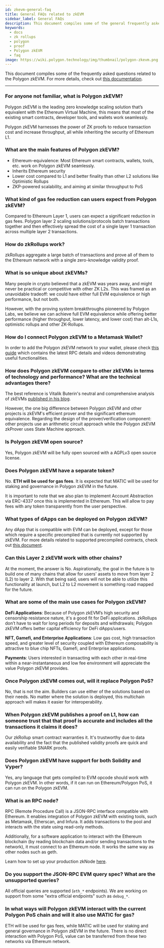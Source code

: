 ```yaml
---
id: zkevm-general-faq
title: General FAQs related to zkEVM
sidebar_label: General FAQs
description: This document compiles some of the general frequently asked questions related to the Polygon zkEVM.
keywords:
  - docs
  - zk rollups
  - polygon
  - proof
  - Polygon zkEVM
  - faq
image: https://wiki.polygon.technology/img/thumbnail/polygon-zkevm.png
---
```


This document compiles some of the frequently asked questions related to the Polygon zkEVM. For more details, check out [this documentation](/zkEVM/introduction.md).

---

### For anyone not familiar, what is Polygon zkEVM?

Polygon zkEVM is the leading zero knowledge scaling solution that’s equivalent with the Ethereum Virtual Machine, this means that most of the existing smart contracts, developer tools, and wallets work seamlessly. 

Polygon zkEVM harnesses the power of ZK proofs to reduce transaction cost and increase throughput, all while inheriting the security of Ethereum L1.

### What are the main features of Polygon zkEVM?

- Ethereum-equivalence: Most Ethereum smart contracts, wallets, tools, etc. work on Polygon zkEVM seamlessly. 
- Inherits Ethereum security
- Lower cost compared to L1 and better finality than other L2 solutions like Optimistic Rollups
- ZKP-powered scalability, and aiming at similar throughput to PoS

### What kind of gas fee reduction can users expect from Polygon zkEVM?

Compared to Ethereum Layer 1, users can expect a significant reduction in gas fees. Polygon layer 2 scaling solutions/protocols batch transactions together and then effectively spread the cost of a single layer 1 transaction across multiple layer 2 transactions.

### How do zkRollups work?

zkRollups aggregate a large batch of transactions and prove all of them to the Ethereum network with a single zero-knowledge validity proof.

### What is so unique about zkEVMs?

Many people in crypto believed that a zkEVM was years away, and might never be practical or competitive with other ZK L2s. This was framed as an unavoidable tradeoff: we could have either full EVM equivalence or high performance, but not both.

However, with the proving system breakthroughs pioneered by Polygon Labs, we believe we can achieve full EVM equivalence while offering better performance (higher throughput, lower latency, and lower cost) than alt-L1s, optimistic rollups and other ZK-Rollups.

### How do I connect Polygon zkEVM to a Metamask Wallet?

In order to add the Polygon zkEVM network to your wallet, please check [this guide](/zkEVM/develop.md#connecting-to-zkevm) which contains the latest RPC details and videos demonstrating useful functionalities.

### How does Polygon zkEVM compare to other zkEVMs in terms of technology and performance? What are the technical advantages there?

The best reference is Vitalik Buterin's neutral and comprehensive analysis of zkEVMs [published in his blog](https://vitalik.ca/general/2022/08/04/zkevm.html).

However, the one big difference between Polygon zkEVM and other projects is zkEVM's efficient prover and the significant ethereum equivalence. Regarding the design of the prover/verification component: other projects use an arithmetic circuit approach while the Polygon zkEVM zkProver uses State Machine approach.

### Is Polygon zkEVM open source?

Yes, Polygon zkEVM will be fully open sourced with a AGPLv3 open source license.

### Does Polygon zkEVM have a separate token?

No. **ETH will be used for gas fees**. It is expected that MATIC will be used for staking and governance in Polygon zkEVM in the future.

It is important to note that we also plan to implement Account Abstraction via ERC-4337 once this is implemented in Ethereum. This will allow to pay fees with any token transparently from the user perspective.

### What types of dApps can be deployed on Polygon zkEVM?

Any dApp that is compatible with EVM can be deployed, except for those which require a specific precomplied that is currently not supported by zkEVM. For more details related to supported precompiled contracts, check out [this document](/zkEVM/protocol/evm-differences.md).

### Can this Layer 2 zkEVM work with other chains?

At the moment, the answer is No. Aspirationally, the goal in the future is to build one of many chains that allow for users' assets to move from layer 2 (L2) to layer 2. With that being said, users will not be able to utilize this functionality at launch, but L2 to L2 movement is something road mapped for the future.

### What are some of the main use cases for Polygon zkEVM?

**DeFi Applications**: Because of Polygon zkEVM’s high security and censorship resistance nature, it's a good fit for DeFi applications. zkRollups don’t have to wait for long periods for deposits and withdrawals; Polygon zkEVM offers better capital efficiency for DeFi dApps/users.

**NFT, Gamefi, and Enterprise Applications**: Low gas cost, high transaction speed, and greater level of security coupled with Ethereum composability is attractive to blue chip NFTs, Gamefi, and Enterprise applications.

**Payments**: Users interested in transacting with each other in real-time within a near-instantaneous and low fee environment will appreciate the value Polygon zkEVM provides.

### Once Polygon zkEVM comes out, will it replace Polygon PoS?

No, that is not the aim. Builders can use either of the solutions based on their needs. No matter where the solution is deployed, this multichain approach will makes it easier for interoperability. 

### When Polygon zkEVM publishes a proof on L1, how can someone trust that that proof is accurate and includes all the transactions it claims it does?

Our zkRollup smart contract warranties it. It's trustworthy due to data availability and the fact that the published validity proofs are quick and easily verifiable SNARK proofs.

### Does Polygon zkEVM have support for both Solidity and Vyper?

Yes, any language that gets compiled to EVM opcode should work with Polygon zkEVM. In other words, if it can run on Ethereum/Polygon PoS, it can run on the Polygon zkEVM.

### What is an RPC node?

RPC (Remote Procedure Call) is a JSON-RPC interface compatible with Ethereum. It enables integration of Polygon zkEVM with existing tools, such as Metamask, Etherscan, and Infura. It adds transactions to the pool and interacts with the state using read-only methods.

Additionally, for a software application to interact with the Ethereum blockchain (by reading blockchain data and/or sending transactions to the network), it must connect to an Ethereum node. It works the same way as other nodes such as geth.

Learn how to set up your production zkNode [here](/zkEVM/setup-production-node.md).

### Do you support the JSON-RPC EVM query spec? What are the unsupported queries?

All official queries are supported (`eth_*` endpoints). We are working on support from some "extra official endpoints" such as `debug_*`.

### In what ways will Polygon zkEVM interact with the current Polygon PoS chain and will it also use MATIC for gas?

ETH will be used for gas fees, while MATIC will be used for staking and general governance in Polygon zkEVM in the future. There is no direct interaction with Polygon PoS, value can be transferred from these two networks via Ethereum network.

